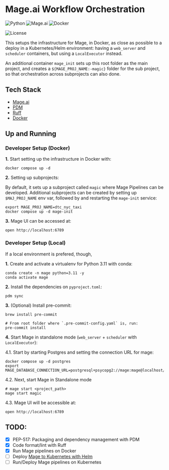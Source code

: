 # Mage.ai Workflow Orchestration

![Python](https://img.shields.io/badge/Python-3.10_|_3.11-4B8BBE.svg?style=flat&logo=python&logoColor=FFD43B&labelColor=306998)
![Mage.ai](https://img.shields.io/badge/Mage.ai-0.9-111113?style=flat&logoColor=white&labelColor=111113)
![Docker](https://img.shields.io/badge/Docker-329DEE?style=flat&logo=docker&logoColor=white&labelColor=329DEE)

![License](https://img.shields.io/badge/license-CC--BY--SA--4.0-31393F?style=flat&logo=creativecommons&logoColor=black&labelColor=white)


This setups the infrastructure for Mage, in Docker, as close as possible to a deploy in a Kubernetes/Helm environment: having a `web_server` and `scheduler` containers, but using a `LocalExecutor` instead.

An additional container `mage_init` sets up this root folder as the main project, and creates a `${MAGE_PROJ_NAME:-magic}` folder for the sub project, so that orchestration across subprojects can also done.


## Tech Stack
- [Mage.ai](https://docs.mage.ai/getting-started/setup)
- [PDM](https://pdm-project.org/latest/usage/dependency/)
- [Ruff](https://docs.astral.sh/ruff/configuration/)
- [Docker](https://docs.docker.com/get-docker/)


## Up and Running

### Developer Setup (Docker)

**1.** Start setting up the infrastructure in Docker with:
```shell
docker compose up -d
```

**2.** Setting up subprojects:

By default, it sets up a subproject called `magic` where Mage Pipelines can be developed. Additional subprojects can be created by setting up `$MAJ_PROJ_NAME` env var,  followed by and restarting the `mage-init` service: 

```shell
export MAGE_PROJ_NAME=dtc_nyc_taxi
docker compose up -d mage-init
```

**3.** Mage UI can be accessed at:
```shell
open http://localhost:6789
```

### Developer Setup (Local)

If a local environment is prefered, though,


**1.** Create and activate a virtualenv for Python 3.11 with conda:
```shell
conda create -n mage python=3.11 -y
conda activate mage
```

**2.** Install the dependencies on `pyproject.toml`:
```shell
pdm sync
```

**3.** (Optional) Install pre-commit:
```shell
brew install pre-commit

# From root folder where `.pre-commit-config.yaml` is, run:
pre-commit install
```

**4.** Start Mage in standalone mode (`web_server` + `scheduler` with `LocalExecutor`):

4.1. Start by starting Postgres and setting the connection URL for mage:

```shell
docker compose up -d postgres
export MAGE_DATABASE_CONNECTION_URL=postgresql+psycopg2://mage:mage@localhost/mage 
```

4.2. Next, start Mage in Standalone mode
```shell
# mage start <project_path>
mage start magic
```

4.3. Mage UI will be accessible at:
```shell
open http://localhost:6789
```


## TODO:
- [x] PEP-517: Packaging and dependency management with PDM
- [x] Code format/lint with Ruff
- [x] Run Mage pipelines on Docker
- [ ] Deploy [Mage to Kubernetes with Helm](https://docs.mage.ai/production/deploying-to-cloud/using-helm)
- [ ] Run/Deploy Mage pipelines on Kubernetes